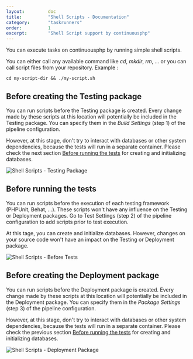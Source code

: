 ```yaml
---
layout:         doc
title:          "Shell Scripts - Documentation"
category:       "taskrunners"
order:          1
excerpt:        "Shell Script support by continuousphp"
---
```

You can execute tasks on continuousphp by running simple shell scripts.

You can either call any available command like *cd*, *mkdir*, *rm*, ... or you can call script files from your repository. Example :

```
cd my-script-dir && ./my-script.sh
```

## Before creating the Testing package

You can run scripts before the Testing package is created. Every change made by these scripts at this location will potentially
be included in the Testing package. You can specify them in the *Build Settings* (step 1) of the pipeline configuration.

However, at this stage, don't try to interact with databases or other system dependencies, because the tests will run in a
separate container. Please check the next section <a href="#before-running-the-tests">Before running the tests</a> for creating and initializing databases.

![Shell Scripts - Testing Package](/assets/doc/taskrunners/shell-scripts/shell-scripts-testing-package.png)

## Before running the tests

You can run scripts before the execution of each testing framework (PHPUnit, Behat, ...). These scripts won't have any
influence on the Testing or Deployment packages. Go to Test Settings (step 2) of the pipeline configuration to add scripts prior
to test execution.

At this tage, you can create and initialize databases. However, changes on your source code won't have an impact on the Testing
or Deployment package.

![Shell Scripts - Before Tests](/assets/doc/taskrunners/shell-scripts/shell-scripts-before-tests.png)

## Before creating the Deployment package

You can run scripts before the Deployment package is created. Every change made by these scripts at this location will potentially
be included in the Deployment package. You can specify them in the *Package Settings* (step 3) of the pipeline configuration.

However, at this stage, don't try to interact with databases or other system dependencies, because the tests will run in a
separate container. Please check the previous section <a href="#before-running-the-tests">Before running the tests</a> for creating and initializing databases.

![Shell Scripts - Deployment Package](/assets/doc/taskrunners/shell-scripts/shell-scripts-deployment-package.png)